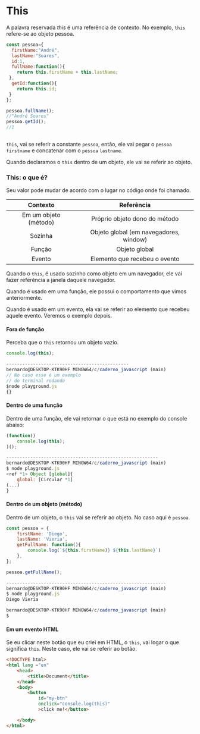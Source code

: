 # This

A palavra reservada _this_ é uma referência de contexto. No exemplo, `this` refere-se ao objeto pessoa.

```javascript
const pessoa={
  firstName:"André",
  lastName:"Soares",
  id:1,
  fullName:function(){
    return this.firstName + this.lastName;
 },
  getId:function(){
    return this.id;
 }
};

pessoa.fullName();
//"André Soares"
pessoa.getId();
//1
                                   
```

`this`, vai se referir a constante `pessoa`, então, ele vai pegar o `pessoa` `firstname` e concatenar com o `pessoa` `lastname`. 

Quando declaramos o `this` dentro de um objeto, ele vai se referir ao objeto. 

### This: o que é?

Seu valor pode mudar de acordo com o lugar no código onde foi chamado. 

| Contexto              | Referência                             |
|:---------------------:|:--------------------------------------:|
| Em um objeto (método) | Próprio objeto dono do método          |
| Sozinha               | Objeto global (em navegadores, window) |
| Função                | Objeto global                          |
| Evento                | Elemento que recebeu o evento          |

Quando o `this`, é usado sozinho como objeto em um navegador, ele vai fazer referência a janela daquele navegador. 

Quando é usado em uma função, ele possui o comportamento que vimos anteriormente. 

Quando é usado em um evento, ela vai se referir ao elemento que recebeu aquele evento. Veremos o exemplo depois. 

#### Fora de função

Perceba que o `this` retornou um objeto vazio.

```javascript
console.log(this);

----------------------------------------------
bernardo@DESKTOP-KTK90HF MINGW64/c/caderno_javascript (main) 
// No caso esse é um exemplo 
// do terminal rodando
$node playground.js
{}


```

#### Dentro de uma função

Dentro de uma função, ele vai retornar o que está no exemplo do console abaixo: 

```javascript
(function()
    console.log(this);
)();

---------------------------------------------------------
bernardo@DESKTOP-KTK90HF MINGW64/c/caderno_javascript (main) 
$ node playground.js 
<ref *1> Object [global]{
    global: [Circular *1]
(...)
}
```

#### Dentro de um objeto (método)

Dentro de um objeto, o `this` vai se referir ao objeto. No caso aqui é `pessoa`.

```javascript
const pessoa = {
    firstName: 'Diego',
    lastName: 'Vieria',
    getFullName: function(){
        console.log(`${this.firstName)} ${this.lastName}`)
    },
};

pessoa.getFullName();

------------------------------------------------------------
bernardo@DESKTOP-KTK90HF MINGW64/c/caderno_javascript (main) 
$ node playground.js
Diego Vieria

bernardo@DESKTOP-KTK90HF MINGW64/c/caderno_javascript (main) 
$
```

#### Em um evento HTML

Se eu clicar neste botão que eu criei em HTML, o `this`, vai logar o que significa `this`. Neste caso, ele vai se referir ao botão. 

```html
<!DOCTYPE html>
<html lang ="en"
    <head>
        <title>Document</title>
    </head>
    <body>
        <button
            id="my-btn"
            onclick="console.log(this)"
            >click me!</button>

    </body>
</html>
```


